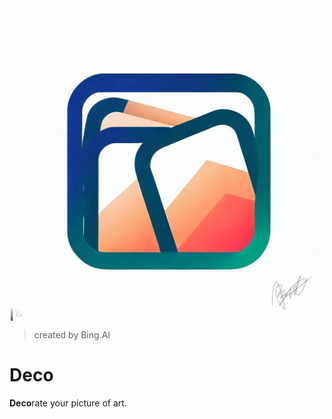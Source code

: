<img src="./icon.jpeg" width="500" style="display: block;margin: 0 auto;"/>

> created by Bing.AI

# Deco

**Deco**rate your picture of art.
